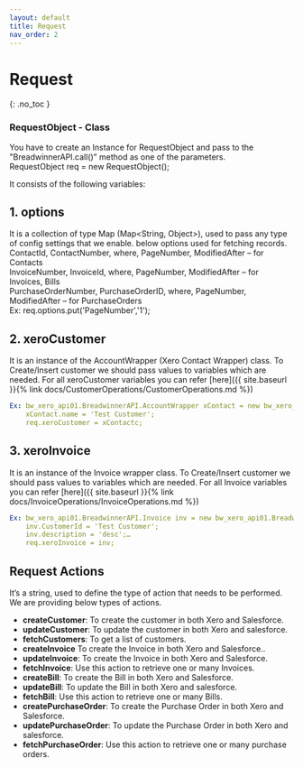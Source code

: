 ```yaml
---
layout: default
title: Request
nav_order: 2
---
```


# Request
{: .no_toc }


### RequestObject - Class
You have to create an Instance for RequestObject and pass to the "BreadwinnerAPI.call()” method as one of the parameters. <br/>
RequestObject req = new RequestObject(); 

It consists of the following variables:
## 1. options 
It is a collection of type Map (Map<String, Object>), used to pass any type of config settings that we enable.
    below options used for fetching records. <br/>
    ContactId, ContactNumber, where, PageNumber, ModifiedAfter – for Contacts <br/>
    InvoiceNumber, InvoiceId, where, PageNumber, ModifiedAfter – for Invoices, Bills <br/>
    PurchaseOrderNumber, PurchaseOrderID, where, PageNumber, ModifiedAfter – for PurchaseOrders <br/>
Ex: req.options.put('PageNumber','1');

## 2. xeroCustomer
It is an instance of the AccountWrapper (Xero Contact Wrapper) class. To Create/Insert customer we should pass values to variables which are needed. For all xeroCustomer variables you can refer [here]({{ site.baseurl }}{% link docs/CustomerOperations/CustomerOperations.md %})
```yaml
Ex: bw_xero_api01.BreadwinnerAPI.AccountWrapper xContact = new bw_xero_api01.BreadwinnerAPI.AccountWrapper();
    xContact.name = 'Test Customer'; 
    req.xeroCustomer = xContactc;
```

## 3. xeroInvoice
It is an instance of the Invoice wrapper class. To Create/Insert customer we should pass values to variables which are needed. For all Invoice variables you can refer [here]({{ site.baseurl }}{% link docs/InvoiceOperations/InvoiceOperations.md %}) 
```yaml
Ex: bw_xero_api01.BreadwinnerAPI.Invoice inv = new bw_xero_api01.BreadwinnerAPI.Invoice();
    inv.CustomerId = 'Test Customer'; 
    inv.description = 'desc';… 
    req.xeroInvoice = inv;
```
## Request Actions
It’s a string, used to define the type of action that needs to be performed. We are providing below types of actions.

<ul>

<li><b>createCustomer</b>: To create the customer in both Xero and Salesforce.</li>
<li><b>updateCustomer</b>: To update the customer in both Xero and salesforce.</li>
<li><b>fetchCustomers</b>: To get a list of customers.</li>
<li><b>createInvoice</b> To create the Invoice in both Xero and Salesforce..</li>
<li><b>updateInvoice</b>: To create the Invoice in both Xero and Salesforce.</li>
<li><b>fetchInvoice</b>: Use this action to retrieve one or many Invoices.</li>
<li><b>createBill</b>: To create the Bill in both Xero and Salesforce.</li>
<li><b>updateBill</b>: To update the Bill in both Xero and salesforce.</li>
<li><b>fetchBill</b>: Use this action to retrieve one or many Bills.</li>
<li><b>createPurchaseOrder</b>: To create the Purchase Order in both Xero and Salesforce.</li>
<li><b>updatePurchaseOrder</b>: To update the Purchase Order in both Xero and salesforce.</li>
<li><b>fetchPurchaseOrder</b>: Use this action to retrieve one or many purchase orders.</li>

</ul>